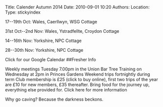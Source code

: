 Title: Calender Autumn 2014
Date: 2010-09-01 10:20
Authors:
Location:
Type: stickyindex 

17--19th Oct:	Wales, Caerllwyn, WSG Cottage

31st Oct--2nd Nov:	Wales, Ystradfellte, Croydon Cottage

14--16th Nov:	Yorkshire, NPC Cottage

28--30th Nov:	Yorkshire, NPC Cottage

Click for our Google Calendar
##Fresher Info

Weekly meetings Tuesday 7.00pm in the Union Bar
Tree Training on Wednesday at 2pm in Princes Gardens
Weekend trips fortnightly during term
Club membership is £25 (click to buy online), first two trips of the year are £10 for new members, £35 thereafter. Bring food for the journey up, everything else provided for. Click here for more information

Why go caving? Because the darkness beckons.
